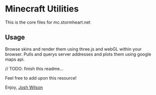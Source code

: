 Minecraft Utilities
=============================

This is the core files for mc.stormheart.net

Usage
-----

Browse skins and render them using three.js and webGL within your browser. Pulls and querys server addresses and plots them using google maps api.

// TODO: finish this readme...



Feel free to add upon this resource!

Enjoy,
[Josh Wilson](https://twitter.com/nutiler)